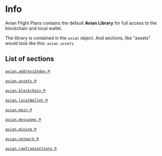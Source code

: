 # Info

Avian Flight Plans contains the default **Avian Library** for full access to the blockchain and local wallet. 

The library is contained in the `avian` object. 
And sections, like "assets" would look like this: `avian.assets`

## List of sections
[`avian.addressIndex` ↗](address-index/getaddressbalance/)

[`avian.assets` ↗](assets/getassetdata/)

[`avian.blockchain` ↗](blockchain/getbestblockhash/)

[`avian.localWallet` ↗](local-wallet/abandontransaction/)

[`avian.main` ↗](main/createmultisig/)

[`avian.messages` ↗](messages/clearmessages/)

[`avian.mining` ↗](mining/getblocktemplate/)

[`avian.network` ↗](network/addnode/)

[`avian.rawTransactions` ↗](raw_transactions/combinerawtransaction/)
